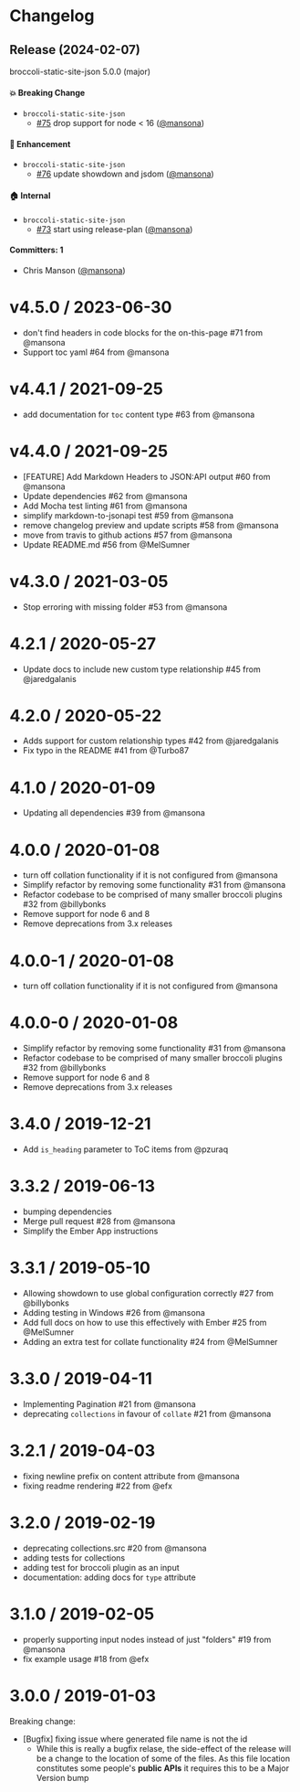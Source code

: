 # Changelog

## Release (2024-02-07)

broccoli-static-site-json 5.0.0 (major)

#### :boom: Breaking Change
* `broccoli-static-site-json`
  * [#75](https://github.com/empress/broccoli-static-site-json/pull/75) drop support for node < 16 ([@mansona](https://github.com/mansona))

#### :rocket: Enhancement
* `broccoli-static-site-json`
  * [#76](https://github.com/empress/broccoli-static-site-json/pull/76) update showdown and jsdom ([@mansona](https://github.com/mansona))

#### :house: Internal
* `broccoli-static-site-json`
  * [#73](https://github.com/empress/broccoli-static-site-json/pull/73) start using release-plan ([@mansona](https://github.com/mansona))

#### Committers: 1
- Chris Manson ([@mansona](https://github.com/mansona))

v4.5.0 / 2023-06-30
==================
* don't find headers in code blocks for the on-this-page #71 from @mansona
* Support toc yaml #64 from @mansona

v4.4.1 / 2021-09-25
==================
* add documentation for `toc` content type #63 from @mansona

v4.4.0 / 2021-09-25
==================
* [FEATURE] Add Markdown Headers to JSON:API output #60 from @mansona
* Update dependencies #62 from @mansona
* Add Mocha test linting #61 from @mansona
* simplify markdown-to-jsonapi test #59 from @mansona
* remove changelog preview and update scripts #58 from @mansona
* move from travis to github actions #57 from @mansona
* Update README.md #56 from @MelSumner

v4.3.0 / 2021-03-05
==================
  * Stop erroring with missing folder #53 from @mansona

4.2.1 / 2020-05-27
==================

  * Update docs to include new custom type relationship #45 from @jaredgalanis

4.2.0 / 2020-05-22
==================

  * Adds support for custom relationship types #42 from @jaredgalanis
  * Fix typo in the README #41 from @Turbo87

4.1.0 / 2020-01-09
==================

  * Updating all dependencies #39 from @mansona

4.0.0 / 2020-01-08
==================
  * turn off collation functionality if it is not configured from @mansona
  * Simplify refactor by removing some functionality #31 from @mansona
  * Refactor codebase to be comprised of many smaller broccoli plugins #32 from @billybonks
  * Remove support for node 6 and 8
  * Remove deprecations from 3.x releases

4.0.0-1 / 2020-01-08
==================
  * turn off collation functionality if it is not configured from @mansona

4.0.0-0 / 2020-01-08
==================

  * Simplify refactor by removing some functionality #31 from @mansona
  * Refactor codebase to be comprised of many smaller broccoli plugins #32 from @billybonks
  * Remove support for node 6 and 8
  * Remove deprecations from 3.x releases

3.4.0 / 2019-12-21
==================

  * Add `is_heading` parameter to ToC items from @pzuraq

3.3.2 / 2019-06-13
==================

  * bumping dependencies
  * Merge pull request #28 from @mansona
  * Simplify the Ember App instructions

3.3.1 / 2019-05-10
==================

  * Allowing showdown to use global configuration correctly #27 from @billybonks
  * Adding testing in Windows #26 from @mansona
  * Add full docs on how to use this effectively with Ember #25 from @MelSumner
  * Adding an extra test for collate functionality #24 from @MelSumner

3.3.0 / 2019-04-11
==================

  * Implementing Pagination #21 from @mansona
  * deprecating `collections` in favour of `collate` #21 from @mansona

3.2.1 / 2019-04-03
==================

  * fixing newline prefix on content attribute from @mansona
  * fixing readme rendering #22 from @efx

3.2.0 / 2019-02-19
==================

  * deprecating collections.src #20 from @mansona
  * adding tests for collections
  * adding test for broccoli plugin as an input
  * documentation: adding docs for `type` attribute

3.1.0 / 2019-02-05
==================

  * properly supporting input nodes instead of just "folders" #19 from @mansona
  * fix example usage #18 from @efx

3.0.0 / 2019-01-03
==================

Breaking change:
  * [Bugfix] fixing issue where generated file name is not the id
    * While this is really a bugfix relase, the side-effect of the release will be a change to the location of some of the files. As this file location constitutes some people's **public APIs** it requires this to be a Major Version bump
